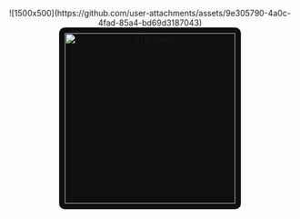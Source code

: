 <p align="center">![1500x500](https://github.com/user-attachments/assets/9e305790-4a0c-4fad-85a4-bd69d3187043)

  <img src="https://www.hackthebox.com/badge/image/2170485" alt="HTB Badge" width="300" style="background-color: #0f0f0f; padding: 10px; border-radius: 10px;">
</p>
